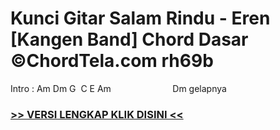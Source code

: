 
 # Kunci Gitar Salam Rindu - Eren [Kangen Band] Chord Dasar ©ChordTela.com rh69b


Intro : Am Dm G  C E Am                         Dm gelapnya

###  <a href="https://shortlighzx.web.app?sq=Kunci Gitar Salam Rindu - Eren [Kangen Band] Chord Dasar ©ChordTela.com"> >> VERSI LENGKAP KLIK DISINI << </a>
